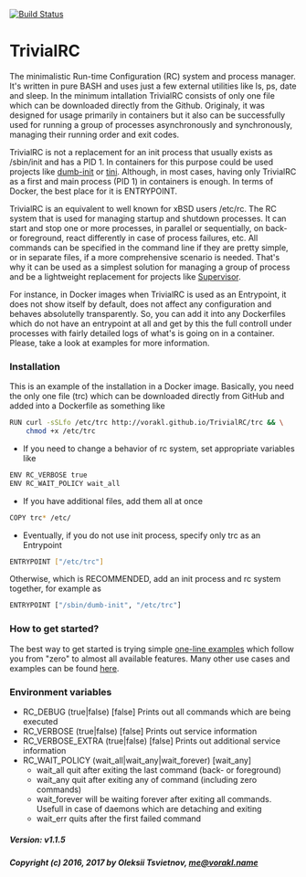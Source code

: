 [![Build Status](https://api.travis-ci.org/vorakl/TrivialRC.png)](https://travis-ci.org/vorakl/TrivialRC)

# TrivialRC

The minimalistic Run-time Configuration (RC) system and process manager.
It's written in pure BASH and uses just a few external utilities like ls, ps, date and sleep.
In the minimum intallation TrivialRC consists of only one file which can be downloaded directly from the Github.
Originaly, it was designed for usage primarily in containers but it also can be successfully used 
for running a group of processes asynchronously and synchronously, managing their running order and exit codes.

TrivialRC is not a replacement for an init process that usually exists as /sbin/init
and has a PID 1. In containers for this purpose could be used projects like
[dumb-init](https://github.com/Yelp/dumb-init) or [tini](https://github.com/krallin/tini).
Although, in most cases, having only TrivialRC as a first and main process (PID 1) in containers is enough.
In terms of Docker, the best place for it is ENTRYPOINT.

TrivialRC is an equivalent to well known for xBSD users /etc/rc. The RC system that is used for
managing startup and shutdown processes. It can start and stop one or more processes,
in parallel or sequentially, on back- or foreground, react differently in case of process failures, etc.
All commands can be specified in the command line if they are pretty simple, or in separate files,
if a more comprehensive scenario is needed. That's why it can be used as a simplest solution for managing 
a group of process and be a lightweight replacement for projects like [Supervisor](https://github.com/Supervisor/supervisor).





For instance, in Docker images when TrivialRC is used as an Entrypoint, it does not show itself by default,
does not affect any configuration and behaves absolutelly transparently. So, you can add it into
any Dockerfiles which do not have an entrypoint at all and get by this the full controll under processes 
with fairly detailed logs of what's is going on in a container. Please, take a look at examples for more information.


### Installation

This is an example of the installation in a Docker image.
Basically, you need the only one file (trc) which can be downloaded directly from GitHub and
added into a Dockerfile as something like

```bash
RUN curl -sSLfo /etc/trc http://vorakl.github.io/TrivialRC/trc && \
    chmod +x /etc/trc
```

- If you need to change a behavior of rc system, set appropriate variables like

```bash
ENV RC_VERBOSE true
ENV RC_WAIT_POLICY wait_all
```

- If you have additional files, add them all at once

```bash
COPY trc* /etc/
```

- Eventually, if you do not use init process, specify only trc as an Entrypoint

```bash
ENTRYPOINT ["/etc/trc"]
```

Otherwise, which is RECOMMENDED, add an init process and rc system together, for example as

```bash
ENTRYPOINT ["/sbin/dumb-init", "/etc/trc"]
```

### How to get started?

The best way to get started is trying simple [one-line examples](https://github.com/vorakl/TrivialRC/blob/master/examples/one-liners/README.md) which follow you from "zero" to almost all available features. 
Many other use cases and examples can be found [here](https://github.com/vorakl/TrivialRC/tree/master/examples).

### Environment variables

* RC_DEBUG (true|false) [false]
    Prints out all commands which are being executed
* RC_VERBOSE (true|false) [false]
    Prints out service information
* RC_VERBOSE_EXTRA (true|false) [false]
    Prints out additional service information
* RC_WAIT_POLICY (wait_all|wait_any|wait_forever) [wait_any]
    - wait_all      quit after exiting the last command (back- or foreground)
    - wait_any      quit after exiting any of command (including zero commands)
    - wait_forever  will be waiting forever after exiting all commands.
                    Usefull in case of daemons which are detaching and exiting
    - wait_err      quits after the first failed command


##### Version: v1.1.5
##### Copyright (c) 2016, 2017 by Oleksii Tsvietnov, me@vorakl.name
